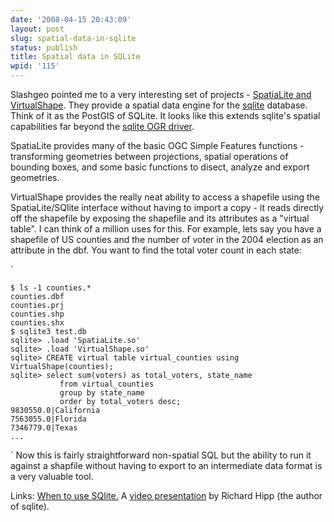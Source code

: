 ```yaml
---
date: '2008-04-15 20:43:09'
layout: post
slug: spatial-data-in-sqlite
status: publish
title: Spatial data in SQLite
wpid: '115'
---
```


Slashgeo pointed me to a very interesting set of projects - [SpatiaLite and VirtualShape](http://www.gaia-gis.it/spatialite/). They provide a spatial data engine for the [sqlite](http://www.sqlite.org/index.html) database. Think of it as the PostGIS of SQLite. It looks like this extends sqlite's spatial capabilities far beyond the [sqlite OGR driver](http://www.gdal.org/ogr/drv_sqlite.html).

SpatiaLite provides many of the basic OGC Simple Features functions - transforming geometries between projections, spatial operations of bounding boxes, and some basic functions to disect, analyze and export geometries. 

VirtualShape provides the really neat ability to access a shapefile using the SpatiaLite/SQlite interface without having to import a copy - it reads directly off the shapefile by exposing the shapefile and its attributes as a "virtual table". I can think of a million uses for this. For example, lets say you have a shapefile of US counties and the number of voter in the 2004 election as an attribute in the dbf. You want to find the total voter count in each state:

`
    
    
    $ ls -1 counties.*
    counties.dbf
    counties.prj
    counties.shp
    counties.shx
    $ sqlite3 test.db
    sqlite> .load 'SpatiaLite.so'
    sqlite> .load 'VirtualShape.so'
    sqlite> CREATE virtual table virtual_counties using VirtualShape(counties);
    sqlite> select sum(voters) as total_voters, state_name 
               from virtual_counties 
               group by state_name 
               order by total_voters desc;
    9830550.0|California
    7563055.0|Florida
    7346779.0|Texas
    ...
    
    


`
Now this is fairly straightforward non-spatial SQL but the ability to run it against a shapfile without having to export to an intermediate data format is a very valuable tool. 

Links: 
[When to use SQlite.](http://www.sqlite.org/whentouse.html)
A [video presentation](http://video.google.com/videoplay?docid=-5160435487953918649) by Richard Hipp (the author of sqlite).

